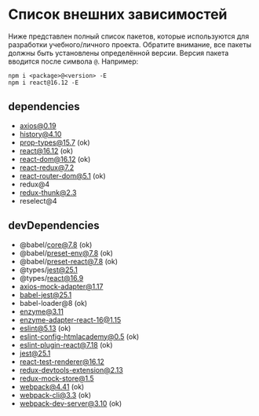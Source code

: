 # Список внешних зависимостей

Ниже представлен полный список пакетов, которые используются для разработки учебного/личного проекта. Обратите внимание, все пакеты должны быть установлены определённой версии. Версия пакета вводится после символа `@`. Например: 

```
npm i <package>@<version> -E
npm i react@16.12 -E
``` 

## dependencies

* axios@0.19
* history@4.10
* prop-types@15.7                  (ok)
* react@16.12                      (ok)
* react-dom@16.12                  (ok)
* react-redux@7.2
* react-router-dom@5.1             (ok)
* redux@4
* redux-thunk@2.3
* reselect@4

## devDependencies

* @babel/core@7.8                  (ok)
* @babel/preset-env@7.8            (ok)
* @babel/preset-react@7.8          (ok)
* @types/jest@25.1
* @types/react@16.9
* axios-mock-adapter@1.17
* babel-jest@25.1
* babel-loader@8                   (ok)
* enzyme@3.11
* enzyme-adapter-react-16@1.15
* eslint@5.13                      (ok)
* eslint-config-htmlacademy@0.5    (ok)
* eslint-plugin-react@7.18         (ok)
* jest@25.1
* react-test-renderer@16.12
* redux-devtools-extension@2.13
* redux-mock-store@1.5
* webpack@4.41                     (ok)
* webpack-cli@3.3                  (ok)
* webpack-dev-server@3.10          (ok)
